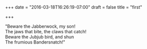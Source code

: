 +++
date = "2016-03-18T16:26:19-07:00"
draft = false
title = "first"

+++

"Beware the Jabberwock, my son!  
  The jaws that bite, the claws that catch!  
Beware the Jubjub bird, and shun  
  The frumious Bandersnatch!"  
